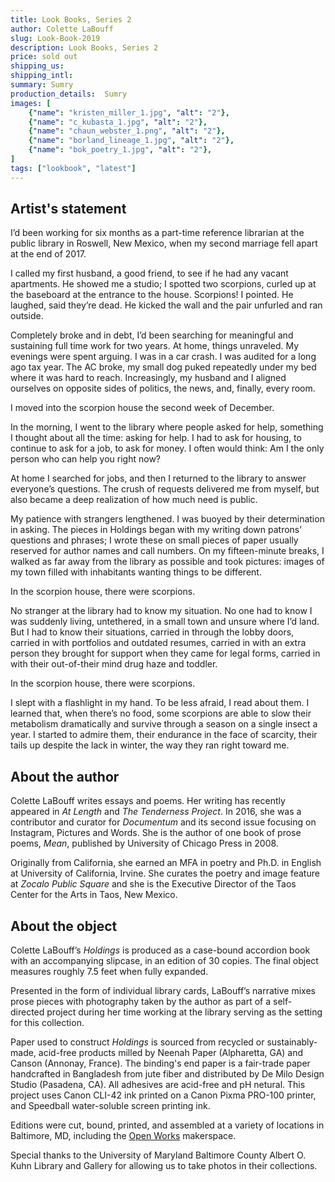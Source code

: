 ```yaml
---
title: Look Books, Series 2
author: Colette LaBouff
slug: Look-Book-2019
description: Look Books, Series 2
price: sold out
shipping_us: 
shipping_intl: 
summary: Sumry
production_details:  Sumry
images: [
    {"name": "kristen_miller_1.jpg", "alt": "2"},
    {"name": "c_kubasta_1.jpg", "alt": "2"},
    {"name": "chaun_webster_1.png", "alt": "2"},
    {"name": "borland_lineage_1.jpg", "alt": "2"},
    {"name": "bok_poetry_1.jpg", "alt": "2"},
]
tags: ["lookbook", "latest"]
---
```


## Artist's statement

I’d been working for six months as a part-time reference librarian at the public library in Roswell, New Mexico, when my second marriage fell apart at the end of 2017.

I called my first husband, a good friend, to see if he had any vacant apartments. He showed me a studio; I spotted two scorpions, curled up at the baseboard at the entrance to the house. Scorpions! I pointed. He laughed, said they’re dead. He kicked the wall and the pair unfurled and ran outside.

Completely broke and in debt, I’d been searching for meaningful and sustaining full time work for two years. At home, things unraveled. My evenings were spent arguing. I was in a car crash. I was audited for a long ago tax year. The AC broke, my small dog puked repeatedly under my bed where it was hard to reach. Increasingly, my husband and I aligned ourselves on opposite sides of politics, the news, and, finally, every room.

I moved into the scorpion house the second week of December.

In the morning, I went to the library where people asked for help, something I thought about all the time: asking for help. I had to ask for housing, to continue to ask for a job, to ask for money. I often would think: Am I the only person who can help you right now?

At home I searched for jobs, and then I returned to the library to answer everyone’s questions. The crush of requests delivered me from myself, but also became a deep realization of how much need is public.

My patience with strangers lengthened. I was buoyed by their determination in asking. The pieces in Holdings began with my writing down patrons’ questions and phrases; I wrote these on small pieces of paper usually reserved for author names and call numbers. On my fifteen-minute breaks, I walked as far away from the library as possible and took pictures: images of my town filled with inhabitants wanting things to be different.

In the scorpion house, there were scorpions.

No stranger at the library had to know my situation. No one had to know I was suddenly living, untethered, in a small town and unsure where I’d land. But I had to know their situations, carried in through the lobby doors, carried in with portfolios and outdated resumes, carried in with an extra person they brought for support when they came for legal forms, carried in with their out-of-their mind drug haze and toddler.

In the scorpion house, there were scorpions.

I slept with a flashlight in my hand. To be less afraid, I read about them. I learned that, when there’s no food, some scorpions are able to slow their metabolism dramatically and survive through a season on a single insect a year. I started to admire them, their endurance in the face of scarcity, their tails up despite the lack in winter, the way they ran right toward me.

## About the author

Colette LaBouff writes essays and poems. Her writing has recently appeared in _At Length_ and _The Tenderness Project_. In 2016, she was a contributor and curator for _Documentum_ and its second issue focusing on Instagram, Pictures and Words. She is the author of one book of prose poems, _Mean_, published by University of Chicago Press in 2008.

Originally from California, she earned an MFA in poetry and Ph.D. in English at University of California, Irvine. She curates the poetry and image feature at _Zocalo Public Square_ and she is the Executive Director of the Taos Center for the Arts in Taos, New Mexico.

## About the object

Colette LaBouff’s _Holdings_ is produced as a case-bound accordion book with an accompanying slipcase, in an edition of 30 copies. The final object measures roughly 7.5 feet when fully expanded.

Presented in the form of individual library cards, LaBouff’s narrative mixes prose pieces with photography taken by the author as part of a self-directed project during her time working at the library serving as the setting for this collection.

Paper used to construct _Holdings_ is sourced from recycled or sustainably-made, acid-free products milled by Neenah Paper (Alpharetta, GA) and Canson (Annonay, France). The binding's end paper is a fair-trade paper handcrafted in Bangladesh from jute fiber and distributed by De Milo Design Studio (Pasadena, CA). All adhesives are acid-free and pH netural. This project uses Canon CLI-42 ink printed on a Canon Pixma PRO-100 printer, and Speedball water-soluble screen printing ink.

Editions were cut, bound, printed, and assembled at a variety of locations in Baltimore, MD, including the [Open Works](https://www.openworksbmore.org/) makerspace.

Special thanks to the University of Maryland Baltimore County Albert O. Kuhn Library and Gallery for allowing us to take photos in their collections.